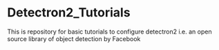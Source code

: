 # Detectron2_Tutorials
This is repository for basic tutorials to configure detectron2 i.e. an open source library of object detection by Facebook
